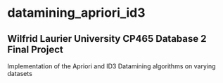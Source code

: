 # datamining_apriori_id3
Wilfrid Laurier University CP465 Database 2 Final Project
---------------------------------------------------------
Implementation of the Apriori and ID3 Datamining algorithms on varying datasets
